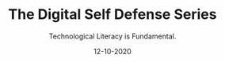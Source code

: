 ---
title: The Digital Self Defense Series
subtitle: Technological Literacy is Fundamental.
layout: default
modal-id: 1
date: 12-10-2020
img: blank.png
iframe: https://austincapitaldata.getoutline.com/s/0f011779-75f4-4a77-95f5-4f70aded64e8
graphheight: 700px
graphwidth: 700px
thumbnail: digital_self_defense_200h.jpg
alt: image-alt
description: Austin Capital Data; Digital education is fundamental
---